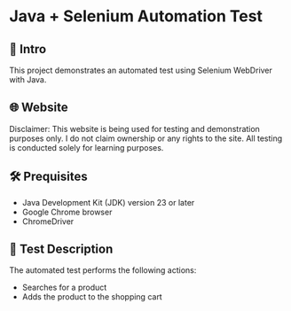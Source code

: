 # Java + Selenium Automation Test

## 📌 Intro
This project demonstrates an automated test using Selenium WebDriver with Java.

## 🌐 Website
Disclaimer: This website is being used for testing and demonstration purposes only. I do not claim ownership or any rights to the site. All testing is conducted solely for learning purposes.

## 🛠️ Prequisites
- Java Development Kit (JDK) version 23 or later
- Google Chrome browser
- ChromeDriver

## 🚀 Test Description
The automated test performs the following actions:
- Searches for a product
- Adds the product to the shopping cart
